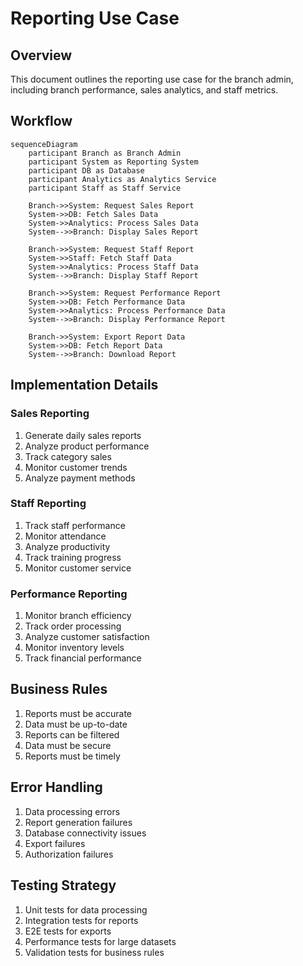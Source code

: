 # Reporting Use Case

## Overview
This document outlines the reporting use case for the branch admin, including branch performance, sales analytics, and staff metrics.

## Workflow

```mermaid
sequenceDiagram
    participant Branch as Branch Admin
    participant System as Reporting System
    participant DB as Database
    participant Analytics as Analytics Service
    participant Staff as Staff Service

    Branch->>System: Request Sales Report
    System->>DB: Fetch Sales Data
    System->>Analytics: Process Sales Data
    System-->>Branch: Display Sales Report

    Branch->>System: Request Staff Report
    System->>Staff: Fetch Staff Data
    System->>Analytics: Process Staff Data
    System-->>Branch: Display Staff Report

    Branch->>System: Request Performance Report
    System->>DB: Fetch Performance Data
    System->>Analytics: Process Performance Data
    System-->>Branch: Display Performance Report

    Branch->>System: Export Report Data
    System->>DB: Fetch Report Data
    System-->>Branch: Download Report
```

## Implementation Details

### Sales Reporting
1. Generate daily sales reports
2. Analyze product performance
3. Track category sales
4. Monitor customer trends
5. Analyze payment methods

### Staff Reporting
1. Track staff performance
2. Monitor attendance
3. Analyze productivity
4. Track training progress
5. Monitor customer service

### Performance Reporting
1. Monitor branch efficiency
2. Track order processing
3. Analyze customer satisfaction
4. Monitor inventory levels
5. Track financial performance

## Business Rules
1. Reports must be accurate
2. Data must be up-to-date
3. Reports can be filtered
4. Data must be secure
5. Reports must be timely

## Error Handling
1. Data processing errors
2. Report generation failures
3. Database connectivity issues
4. Export failures
5. Authorization failures

## Testing Strategy
1. Unit tests for data processing
2. Integration tests for reports
3. E2E tests for exports
4. Performance tests for large datasets
5. Validation tests for business rules 